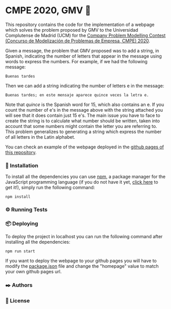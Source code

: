 # CMPE 2020, GMV 🚀

This repository contains the code for the implementation of a webpage which solves the problem proposed by GMV to the Universidad Complutense de Madrid (UCM) for the [Company Problem Modelling Contest (Concurso de Modelización de Problemas de Empresa, CMPE) 2020](https://matematicas.ucm.es/modelizacion-de-problemas-de-empresas). 

Given a message, the problem that GMV proposed was to add a string, in Spanish, indicating the number of letters that appear in the message using words to express the numbers. For example, if we had the following message:
```
Buenas tardes
```
Then we can add a string indicating the number of letters e in the message:
```
Buenas tardes; en este mensaje aparece quince veces la letra e.
```
Note that _quince_ is the Spanish word for 15, which also contains an e. If you count the number of e's in the message above with the string attached you will see that it does contain just 15 e's. The main issue you have to face to create the string is to calculate what number should be written, taken into account that some numbers might contain the letter you are referring to. This problem generalizes to generating a string which express the number of all letters in the Latin alphabet. 

You can check an example of the webpage deployed in the [github pages of this repository](https://Team-e-motion.github.io/CMPE-GMV-2020). 

### 🔧 Installation
To install all the dependencies you can use [npm](https://www.npmjs.com/), a package manager for the JavaScript programming language (if you do not have it yet, [click here](https://www.npmjs.com/get-npm) to get it!), simply run the following command:
```
npm install 
```

### ⚙️ Running Tests 

### 📦 Deploying 
To deploy the project in localhost you can run the following command after installing all the dependencies:
```
npm run start 
```
If you want to deploy the webpage to your github pages you will have to modify the [package.json](https://github.com/Team-e-motion/CMPE-GMV-2020/blob/main/package.json) file and change the "homepage" value to match your own github pages url.  
### ✒️ Authors 

### 📄 License 
